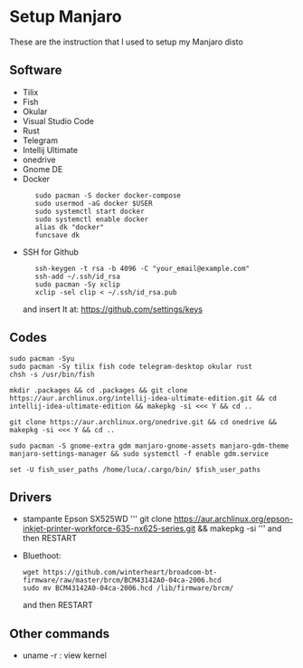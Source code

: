 # Setup Manjaro

These are the instruction that I used to setup my Manjaro disto

## Software

- Tilix
- Fish
- Okular
- Visual Studio Code
- Rust
- Telegram
- Intellij Ultimate
- onedrive
- Gnome DE
- Docker
  ```fish
     sudo pacman -S docker docker-compose
     sudo usermod -aG docker $USER
     sudo systemctl start docker
     sudo systemctl enable docker
     alias dk "docker"
     funcsave dk
  ```
- SSH for Github
  ```fish
     ssh-keygen -t rsa -b 4096 -C "your_email@example.com"
     ssh-add ~/.ssh/id_rsa
     sudo pacman -Sy xclip
     xclip -sel clip < ~/.ssh/id_rsa.pub
  ```
  and insert It at: https://github.com/settings/keys

## Codes

```shell
sudo pacman -Syu
sudo pacman -Sy tilix fish code telegram-desktop okular rust
chsh -s /usr/bin/fish

mkdir .packages && cd .packages && git clone https://aur.archlinux.org/intellij-idea-ultimate-edition.git && cd intellij-idea-ultimate-edition && makepkg -si <<< Y && cd ..

git clone https://aur.archlinux.org/onedrive.git && cd onedrive && makepkg -si <<< Y && cd ..

sudo pacman -S gnome-extra gdm manjaro-gnome-assets manjaro-gdm-theme manjaro-settings-manager && sudo systemctl -f enable gdm.service

set -U fish_user_paths /home/luca/.cargo/bin/ $fish_user_paths
```

## Drivers

- stampante Epson SX525WD
  '''
  git clone https://aur.archlinux.org/epson-inkjet-printer-workforce-635-nx625-series.git && makepkg -si
  '''
  and then RESTART

- Bluethoot:
  ```
  wget https://github.com/winterheart/broadcom-bt-firmware/raw/master/brcm/BCM43142A0-04ca-2006.hcd
  sudo mv BCM43142A0-04ca-2006.hcd /lib/firmware/brcm/
  ```
  and then RESTART


## Other commands

- uname -r : view kernel
